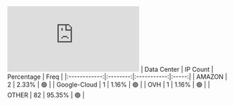 ![Diagramm](https://github.com/obajay/StateSync-snapshots/blob/main/Projects/Ojo/1/README.md)
| Data Center | IP Count | Percentage | Freq |
|:------------:|:--------:|:-----------:|:-----:|
| AMAZON | 2 | 2.33% | 🟢 |
| Google-Cloud | 1 | 1.16% | 🟢 |
| OVH | 1 | 1.16% | 🟢 |
| OTHER | 82 | 95.35% | 🟢 |
